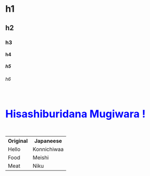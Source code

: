 # h1
## h2 
### h3
#### h4
##### h5
###### h6

<br><br>

<div style="color: blue; font-size: xx-large; font-weight: bold;"> Hisashiburidana Mugiwara ! </div>
<br><br>
<table>
    <tr>
        <th> Original </th>
        <th> Japaneese </th>
    </tr>
    <tr>
        <td> Hello </td>
        <td> Konnichiwaa </td>
    </tr>
    <tr>
        <td> Food </td>
        <td> Meishi </td>
    </tr>
    <tr>
        <td> Meat </td>
        <td> Niku </td>
    </tr>
</table>